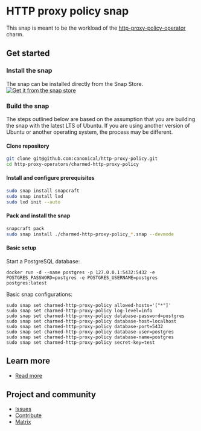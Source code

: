 # HTTP proxy policy snap

This snap is meant to be the workload of the [http-proxy-policy-operator](https://github.com/canonical/http-proxy-policy/http-proxy-policy-operator) 
charm.  

## Get started

### Install the snap
The snap can be installed directly from the Snap Store.  
[![Get it from the snap store](https://snapcraft.io/static/images/badges/en/snap-store-black.svg)](https://snapcraft.io/charmed-http-proxy-policy)


### Build the snap
The steps outlined below are based on the assumption that you are building 
the snap with the latest LTS of Ubuntu. If you are using another version of
Ubuntu or another operating system, the process may be different.

#### Clone repository
```bash
git clone git@github.com:canonical/http-proxy-policy.git
cd http-proxy-operators/charmed-http-proxy-policy
```

#### Install and configure prerequisites
```bash
sudo snap install snapcraft
sudo snap install lxd
sudo lxd init --auto
```

#### Pack and install the snap
```bash
snapcraft pack
sudo snap install ./charmed-http-proxy-policy_*.snap --devmode
```

#### Basic setup

Start a PostgreSQL database:

```
docker run -d --name postgres -p 127.0.0.1:5432:5432 -e POSTGRES_PASSWORD=postgres -e POSTGRES_USERNAME=postgres postgres:latest
```

Basic snap configurations:

```
sudo snap set charmed-http-proxy-policy allowed-hosts='["*"]'
sudo snap set charmed-http-proxy-policy log-level=info
sudo snap set charmed-http-proxy-policy database-password=postgres
sudo snap set charmed-http-proxy-policy database-host=localhost
sudo snap set charmed-http-proxy-policy database-port=5432
sudo snap set charmed-http-proxy-policy database-user=postgres
sudo snap set charmed-http-proxy-policy database-name=postgres
sudo snap set charmed-http-proxy-policy secret-key=test
```

## Learn more
* [Read more](https://charmhub.io/http-proxy-policy/docs)

## Project and community
* [Issues](https://github.com/canonical/http-proxy-operators/issues)
* [Contribute](https://github.com/canonical/http-proxy-operators/blob/main/CONTRIBUTING.md)
* [Matrix](https://matrix.to/#/#charmhub-charmdev:ubuntu.com)
